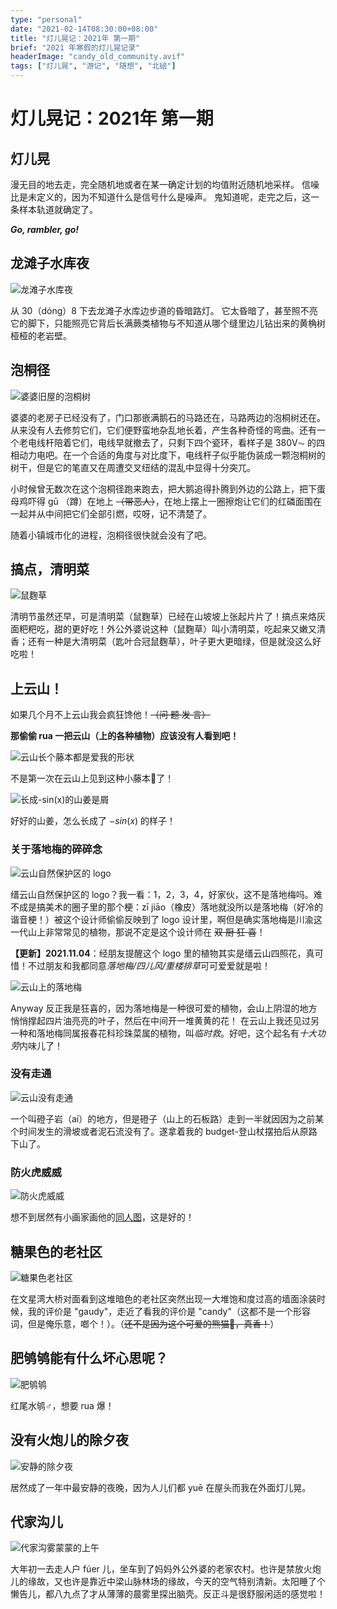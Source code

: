 ```yaml
---
type: "personal"
date: "2021-02-14T08:30:00+08:00"
title: "灯儿晃记：2021年 第一期"
brief: "2021 年寒假的灯儿晃记录"
headerImage: "candy_old_community.avif"
tags: ["灯儿晃", "游记", "随想", "北碚"]
---
```


# 灯儿晃记：2021年 第一期

## 灯儿晃

漫无目的地去走，完全随机地或者在某一确定计划的均值附近随机地采样。
信噪比是未定义的，因为不知道什么是信号什么是噪声。
鬼知道呢，走完之后，这一条样本轨道就确定了。

***Go, rambler, go!***

## 龙滩子水库夜

![龙滩子水库夜](images/longtanzi_reservoir_dim_street_light.avif)

从 30（dóng）8 下去龙滩子水库边步道的昏暗路灯。
它太昏暗了，甚至照不亮它的脚下，只能照亮它背后长满蕨类植物与不知道从哪个缝里边儿钻出来的黄桷树桠桠的老岩壁。

## 泡桐径

![婆婆旧屋的泡桐树](images/paulownia_path.avif)

婆婆的老房子已经没有了，门口那嵌满鹅石的马路还在，马路两边的泡桐树还在。从来没有人去修剪它们，它们便野蛮地杂乱地长着，产生各种奇怪的弯曲。还有一个老电线杆陪着它们，电线早就撤去了，只剩下四个瓷环，看样子是 380V⏦ 的四相动力电吧。在一个合适的角度与对比度下，电线杆子似乎能伪装成一颗泡桐树的树干，但是它的笔直又在周遭交叉纽结的混乱中显得十分突兀。

小时候曾无数次在这个泡桐径跑来跑去，把大鹅追得扑腾到外边的公路上，把下蛋母鸡吓得 gū （蹲）在地上 ~~（带恶人）~~，在地上摆上一圈擦炮让它们的红磷面围在一起并从中间把它们全部引燃，哎呀，记不清楚了。

随着小镇城市化的进程，泡桐径很快就会没有了吧。

## 搞点，清明菜

![鼠麴草](images/mouse_yeast_grass.avif)

清明节虽然还早，可是清明菜（鼠麴草）已经在山坡坡上张起片片了！搞点来烙灰面粑粑吃，甜的更好吃！外公外婆说这种（鼠麴草）叫小清明菜，吃起来又嫩又清香；还有一种是大清明菜（匙叶合冠鼠麴草），叶子更大更暗绿，但是就没这么好吃啦！

## 上云山！

如果几个月不上云山我会疯狂馋他！~~（问 题 发 言）~~

**那偷偷 rua 一把云山（上的各种植物）应该没有人看到吧！**

![云山长个藤本都是爱我的形状](images/yunshan's_love.avif)

不是第一次在云山上见到这种小藤本💚了！

![长成-sin(x)的山姜是屑](images/negative_sine_mountain_ginger.avif)

好好的山姜，怎么长成了 $-sin(x)$ 的样子！

### 关于落地梅的碎碎念

![云山自然保护区的 logo](images/yunshan_natural_reserve_logo.avif)

缙云山自然保护区的 logo？我一看：1，2，3，4，好家伙，这不是落地梅吗。难不成是搞美术的圈子里的那个梗：zī jiāo（橡皮）落地就没所以是落地梅（好冷的谐音梗！）被这个设计师偷偷反映到了 logo 设计里，啊但是确实落地梅是川渝这一代山上非常常见的植物，那说不定是这个设计师在 ~~双 厨 狂 喜~~！

**【更新】2021.11.04**：经朋友提醒这个 logo 里的植物其实是缙云山四照花，真可惜！不过朋友和我都同意*落地梅/四儿风/重楼排草*可可爱爱就是啦！

![云山上的落地梅](images/yunshan_lysimachia_paridiformis.avif)

Anyway 反正我是狂喜的，因为落地梅是一种很可爱的植物，会山上阴湿的地方悄悄撑起四片油亮亮的叶子，然后在中间开一堆黄黄的花！
在云山上我还见过另一种和落地梅同属报春花科珍珠菜属的植物，叫*临时救*。好吧，这个起名有*十大功劳*内味儿了！

### 没有走通

![云山没有走通](images/yunshan_dengziai.avif)

一个叫磴子岩（aí）的地方，但是磴子（山上的石板路）走到一半就因因为之前某个时间发生的滑坡或者泥石流没有了。遂拿着我的 budget-登山杖摆拍后从原路下山了。

### 防火虎威威

![防火虎威威](images/weiwei_the_wildfire_preventing_tiger.avif)

想不到居然有小画家画他的[同人图](https://www.wilddream.net/art/view/11183.html)，这是好的！

## 糖果色的老社区

![糖果色老社区](images/candy_old_community.avif)

在文星湾大桥对面看到这堆暗色的老社区突然出现一大堆饱和度过高的墙面涂装时候，我的评价是 "gaudy"，走近了看我的评价是 "candy"（这都不是一个形容词，但是俺乐意，啷个！）。（~~还不是因为这个可爱的熊猫🐼，真香！~~）

## 肥鸲鸲能有什么坏心思呢？

![肥鸲鸲](images/jialing_river_chubby_water_redstart.avif)

红尾水鸲♂，想要 rua 爆！

## 没有火炮儿的除夕夜

![安静的除夕夜](images/stadium_night.avif)

居然成了一年中最安静的夜晚，因为人儿们都 yuē 在屋头而我在外面灯儿晃。

## 代家沟儿

![代家沟雾蒙蒙的上午](images/daijiagou_foggy_morning.avif)

大年初一去走人户 fúer 儿，坐车到了妈妈外公外婆的老家农村。也许是禁放火炮儿的缘故，又也许是靠近中梁山脉林场的缘故，今天的空气特别清新。太阳睡了个懒告儿，都八九点了才从薄薄的晨雾里探出脑壳。反正斗是很舒服闲适的感觉啦！

